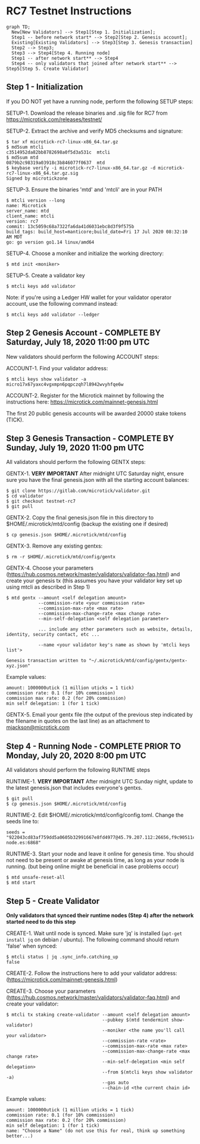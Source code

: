 # RC7 Testnet Instructions

```mermaid
graph TD;
  New[New Validators] --> Step1[Step 1. Initialization];
  Step1 -- before network start* --> Step2[Step 2. Genesis account];
  Existing[Existing Validators] --> Step3[Step 3. Genesis transaction]
  Step2 --> Step3;
  Step3 --> Step4[Step 4. Running node]
  Step1 -- after network start** --> Step4
  Step4 -- only validators that joined after network start** --> Step5[Step 5. Create Validator]
```

## Step 1 - Initialization

If you DO NOT yet have a running node, perform the following SETUP steps:

SETUP-1. Download the release binaries and .sig file for RC7 from https://microtick.com/releases/testnet/

SETUP-2. Extract the archive and verify MD5 checksums and signature:

```
$ tar xf microtick-rc7-linux-x86_64.tar.gz
$ md5sum mtcli
c3514952da82bb8782698a0f5d3a531c  mtcli
$ md5sum mtd
0879b2c98319a03918c3b846077f0637  mtd
$ keybase verify -i microtick-rc7-linux-x86_64.tar.gz -d microtick-rc7-linux-x86_64.tar.gz.sig
Signed by microtickzone
```

SETUP-3. Ensure the binaries 'mtd' and 'mtcli' are in your PATH

```
$ mtcli version --long
name: Microtick
server_name: mtd
client_name: mtcli
version: rc7
commit: 13c5059c68a7322fa6da41d6031ebc8d3f9f575b
build_tags: build_host=manticore;build_date=Fri 17 Jul 2020 08:32:10 AM MDT
go: go version go1.14 linux/amd64
```

SETUP-4. Choose a moniker and initialize the working directory:

```
$ mtd init <moniker>
```

SETUP-5. Create a validator key

```
$ mtcli keys add validator
```

Note: if you're using a Ledger HW wallet for your validator operator account, use the following command instead:

```
$ mtcli keys add validator --ledger
```

## Step 2 Genesis Account - COMPLETE BY Saturday, July 18, 2020 11:00 pm UTC

New validators should perform the following ACCOUNT steps:

ACCOUNT-1. Find your validator address:

```
$ mtcli keys show validator -a
micro17x67yaxc4vgxmpn6pqpczqh7l8942wvyhfqe6w
```

ACCOUNT-2. Register for the Microtick mainnet by following the instructions here: https://microtick.com/mainnet-genesis.html

The first 20 public genesis accounts will be awarded 20000 stake tokens (TICK).

## Step 3 Genesis Transaction - COMPLETE BY Sunday, July 19, 2020 11:00 pm UTC

All validators should perform the following GENTX steps:

GENTX-1. **VERY IMPORTANT** After midnight UTC Saturday night, ensure sure you have the final genesis.json with all the starting account balances:

```
$ git clone https://gitlab.com/microtick/validator.git
$ cd validator
$ git checkout testnet-rc7
$ git pull
```

GENTX-2. Copy the final genesis.json file in this directory to $HOME/.microtick/mtd/config (backup the existing one if desired)

```
$ cp genesis.json $HOME/.microtick/mtd/config
```

GENTX-3. Remove any existing gentxs:

```
$ rm -r $HOME/.microtick/mtd/config/gentx
```

GENTX-4. Choose your parameters (https://hub.cosmos.network/master/validators/validator-faq.html) and create your genesis tx (this assumes you have your validator key set up using mtcli as described in Step 1)

```
$ mtd gentx --amount <self delegation amount> 
            --commission-rate <your commission rate> 
            --commission-max-rate <max rate>
            --commission-max-change-rate <max change rate>
            --min-self-delegation <self delegation parameter>
            
            ... include any other parameters such as website, details, identity, security contact, etc ...
            
            --name <your validator key's name as shown by 'mtcli keys list'>
            
Genesis transaction written to "~/.microtick/mtd/config/gentx/gentx-xyz.json"
```

Example values:
```
amount: 1000000utick (1 million uticks = 1 tick)
commission rate: 0.1 (for 10% commission)
commission max rate: 0.2 (for 20% commission)
min self delegation: 1 (for 1 tick)
```

GENTX-5. Email your gentx file (the output of the previous step indicated by the filename in quotes on the last line) as an attachment to mjackson@microtick.com

## Step 4 - Running Node - COMPLETE PRIOR TO Monday, July 20, 2020 8:00 pm UTC

All validators should perform the following RUNTIME steps

RUNTIME-1. **VERY IMPORTANT** After midnight UTC Sunday night, update to the latest genesis.json that includes everyone's gentxs.

```
$ git pull
$ cp genesis.json $HOME/.microtick/mtd/config
```

RUNTIME-2. Edit $HOME/.microtick/mtd/config/config.toml. Change the seeds line to:

```
seeds = "922043cd83af759dd5a0605b32991667e8fd4977@45.79.207.112:26656,f9c90511c9fd061a6cb5111c86648603622384d0@microtick.spanish-node.es:6868"
```

RUNTIME-3. Start your node and leave it online for genesis time. You should not need to be present or awake at genesis time, as long as your node is running. (but being online might be beneficial in case problems occur)

```
$ mtd unsafe-reset-all
$ mtd start
```

## Step 5 - Create Validator

**Only validators that synced their runtime nodes (Step 4) after the network started need to do this step**

CREATE-1. Wait until node is synced. Make sure 'jq' is installed (```apt-get install jq``` on debian / ubuntu). The following command should return 'false' when synced:

```
$ mtcli status | jq .sync_info.catching_up
false
```

CREATE-2. Follow the instructions here to add your validator address: (https://microtick.com/mainnet-genesis.html)

CREATE-3. Choose your parameters (https://hub.cosmos.network/master/validators/validator-faq.html) and create your validator:

```
$ mtcli tx staking create-validator --amount <self delegation amount>
                                    --pubkey $(mtd tendermint show-validator)
                                    --moniker <the name you'll call your validator> 
                                    --commission-rate <rate>
                                    --commission-max-rate <max rate> 
                                    --commission-max-change-rate <max change rate> 
                                    --min-self-delegation <min self delegation>
                                    --from $(mtcli keys show validator -a)
                                    --gas auto
                                    --chain-id <the current chain id>
```

Example values:
```
amount: 1000000utick (1 million uticks = 1 tick)
commission rate: 0.1 (for 10% commission)
commission max rate: 0.2 (for 20% commission)
min self delegation: 1 (for 1 tick)
name: "Choose a Name" (do not use this for real, think up something better...)
```
